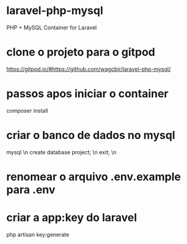 # laravel-php-mysql
PHP + MySQL Container for Laravel

# clone o projeto para o gitpod
https://gitpod.io/#https://github.com/wagcbjr/laravel-php-mysql/

# passos apos iniciar o container
composer install

# criar o banco de dados no mysql 
mysql \n
create database project; \n
exit; \n

# renomear o arquivo .env.example para .env
# criar a app:key do laravel
php artisan key:generate
